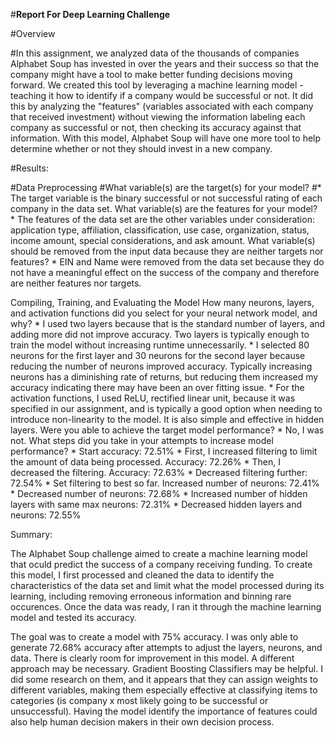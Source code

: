 #**Report For Deep Learning Challenge**

#Overview

#In this assignment, we analyzed data of the thousands of companies Alphabet Soup has invested in over the years and their success so that the company might have a tool to make better funding decisions moving forward. We created this tool by leveraging a machine learning model - teaching it how to identify if a company would be successful or not. It did this by analyzing the "features" (variables associated with each company that received investment) without viewing the information labeling each company as successful or not, then checking its accuracy against that information. With this model, Alphabet Soup will have one more tool to help determine whether or not they should invest in a new company.
 
#Results:

#Data Preprocessing
    #What variable(s) are the target(s) for your model?
        #* The target variable is the binary successful or not successful rating of each company in the data set.
    What variable(s) are the features for your model?
        * The features of the data set are the other variables under consideration: application type, affiliation, classification, use case, organization, status, income amount, special considerations, and ask amount.
    What variable(s) should be removed from the input data because they are neither targets nor features?
        * EIN and Name were removed from the data set because they do not have a meaningful effect on the success of the company and therefore are neither features nor targets. 

Compiling, Training, and Evaluating the Model
    How many neurons, layers, and activation functions did you select for your neural network model, and why?
        * I used two layers because that is the standard number of layers, and adding more did not improve accuracy. Two layers is typically enough to train the model without increasing runtime unnecessarily.
        * I selected 80 neurons for the first layer and 30 neurons for the second layer because reducing the number of neurons improved accuracy. Typically increasing neurons has a diminishing rate of returns, but reducing them increased my accuracy indicating there may have been an over fitting issue.
        * For the activation functions, I used ReLU, rectified linear unit, because it was specified in our assignment, and is typically a good option when needing to introduce non-linearity to the model. It is also simple and effective in hidden layers.
    Were you able to achieve the target model performance?
        * No, I was not.
    What steps did you take in your attempts to increase model performance?
        * Start accuracy: 72.51%
        * First, I increased filtering to limit the amount of data being processed. Accuracy: 72.26%
        * Then, I decreased the filtering. Accuracy: 72.63%
        * Decreased filtering further: 72.54%
        * Set filtering to best so far. Increased number of neurons: 72.41%
        * Decreased number of neurons: 72.68%
        * Increased number of hidden layers with same max neurons: 72.31%
        * Decreased hidden layers and neurons: 72.55%


Summary:

The Alphabet Soup challenge aimed to create a machine learning model that oculd predict the success of a company receiving funding. To create this model, I first processed and cleaned the data to identify the characteristics of the data set and limit what the model processed during its learning, including removing erroneous information and binning rare occurences. Once the data was ready, I ran it through the machine learning model and tested its accuracy.

The goal was to create a model with 75% accuracy. I was only able to generate 72.68% accuracy after attempts to adjust the layers, neurons, and data. There is clearly room for improvement in this model. A different approach may be necessary. Gradient Boosting Classifiers may be helpful. I did some research on them, and it appears that they can assign weights to different variables, making them especially effective at classifying items to categories (is company x most likely going to be successful or unsuccessful). Having the model identify the importance of features could also help human decision makers in their own decision process.
